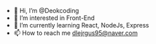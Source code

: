 - 👋 Hi, I’m @Deokcoding
- 👀 I’m interested in Front-End
- 🌱 I’m currently learning React, NodeJs, Express
- 📫 How to reach me dlejrgus95@naver.com
